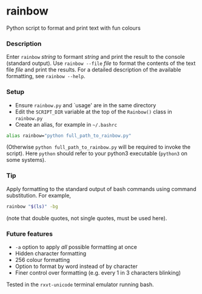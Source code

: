 # rainbow
Python script to format and print text with fun colours

### Description
Enter `rainbow` _string_ to formant _string_ and print the result to the console (standard output). Use `rainbow --file` _file_ to format the contents of the text file _file_ and print the results. For a detailed description of the available formatting, see `rainbow --help`.

### Setup
- Ensure `rainbow.py` and `usage' are in the same directory
- Edit the `SCRIPT_DIR` variable at the top of the ```Rainbow()``` class in `rainbow.py`
- Create an alias, for example in `~/.bashrc`
```sh 
alias rainbow="python full_path_to_rainbow.py"
```
(Otherwise `python full_path_to_rainbow.py` will be required to invoke the script).
Here `python` should refer to your python3 executable (`python3` on some systems).

### Tip
Apply formatting to the standard output of bash commands using command substitution. For example,
```sh
rainbow "$(ls)" -bg
```
(note that double quotes, not single quotes, must be used here).

### Future features
-  `-a` option to apply _all_ possible formatting at once
- Hidden character formatting
- 256 colour formatting
- Option to format by word instead of by character
- Finer control over formatting (e.g. every 1 in 3 characters blinking)

Tested in the `rxvt-unicode` terminal emulator running bash.
